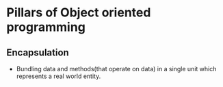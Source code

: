 # Pillars of Object oriented programming

## Encapsulation

- Bundling data and methods(that operate on data) in a single unit which represents a real world entity.
